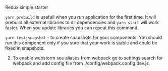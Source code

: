 Redux simple starter


`yarn prebuild` is usefull when you run application for the first time.
It will prebuild all external libraries to dll dependencies
and `yarn start` will work faster.
When you update libraries you can repeat this command.

`yarn test:snapshot` - to create snapshots for your components.
You should run this component only if you sure that your work is stable
and could be fixed in snapshots.

2. To enable webstorm see aliases from webpack go to settings search for
webpack and add config file from ./config/webpack.config.dev.js.
